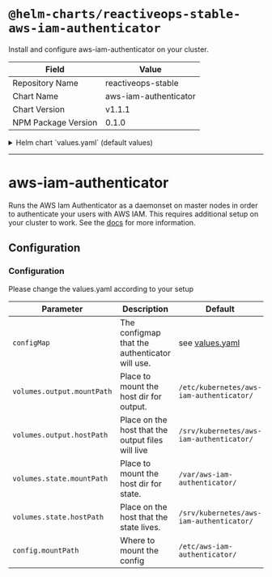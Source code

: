 # `@helm-charts/reactiveops-stable-aws-iam-authenticator`

Install and configure aws-iam-authenticator on your cluster.

| Field               | Value                 |
| ------------------- | --------------------- |
| Repository Name     | reactiveops-stable    |
| Chart Name          | aws-iam-authenticator |
| Chart Version       | v1.1.1                |
| NPM Package Version | 0.1.0                 |

<details>

<summary>Helm chart `values.yaml` (default values)</summary>

```yaml
# Default values for aws-iam-authenticator.
# This is a YAML-formatted file.
# Declare variables to be passed into your templates.

volumes:
  output:
    mountPath: /etc/kubernetes/aws-iam-authenticator/
    hostPath: /srv/kubernetes/aws-iam-authenticator/
  state:
    mountPath: /var/aws-iam-authenticator/
    hostPath: /srv/kubernetes/aws-iam-authenticator/
  config:
    mountPath: /etc/aws-iam-authenticator/
## Use this to specify the entire configmap as an override if you don't want the default templated configmap.  Allows for more advanced configuration

# configMap:
#   clusterID: my-dev-cluster.example.com
#   defaultRole: arn:aws:iam::000000000000:role/KubernetesAdmin
#   server:
#     ec2DescribeInstancesRoleARN: arn:aws:iam::000000000000:role/DescribeInstancesRole
#     mapRoles:
#     - roleARN: arn:aws:iam::000000000000:role/KubernetesAdmin
#       username: kubernetes-admin
#       groups:
#       - system:masters
#     - roleARN: arn:aws:iam::000000000000:role/KubernetesNode
#       username: aws:{{AccountID}}:instance:{{SessionName}}
#       groups:
#       - system:bootstrappers
#       - aws:instances
#     - roleARN: arn:aws:iam::000000000000:role/KubernetesNode
#       username: system:node:{{EC2PrivateDNSName}}
#       groups:
#       - system:nodes
#       - system:bootstrappers
#     - roleARN: arn:aws:iam::000000000000:role/KubernetesAdmin
#       username: admin:{{SessionName}}
#       groups:
#       - system:masters
#     mapUsers:
#     - userARN: arn:aws:iam::000000000000:user/Alice
#       username: alice
#       groups:
#       - system:masters
#     mapAccounts:
#     - "012345678901"
#     - "456789012345"
```

</details>

---

# aws-iam-authenticator

Runs the AWS Iam Authenticator as a daemonset on master nodes in order to authenticate your users with AWS IAM. This requires additional setup on your cluster to work. See the [docs](https://github.com/kubernetes-sigs/aws-iam-authenticator) for more information.

## Configuration

### Configuration

Please change the values.yaml according to your setup

| Parameter                  | Description                                       | Default                                  | Required |
| -------------------------- | ------------------------------------------------- | ---------------------------------------- | -------- |
| `configMap`                | The configmap that the authenticator will use.    | see [values.yaml](values.yaml)           | no       |
| `volumes.output.mountPath` | Place to mount the host dir for output.           | `/etc/kubernetes/aws-iam-authenticator/` | yes      |
| `volumes.output.hostPath`  | Place on the host that the output files will live | `/srv/kubernetes/aws-iam-authenticator/` | yes      |
| `volumes.state.mountPath`  | Place to mount the host dir for state.            | `/var/aws-iam-authenticator/`            | yes      |
| `volumes.state.hostPath`   | Place on the host that the state lives.           | `/srv/kubernetes/aws-iam-authenticator/` | yes      |
| `config.mountPath`         | Where to mount the config                         | `/etc/aws-iam-authenticator/`            | yes      |
